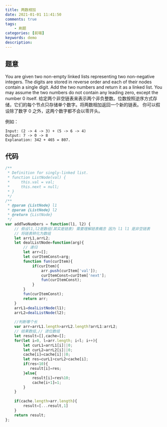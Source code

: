 ```yaml
---
title: 两数相加
date: 2021-01-01 11:41:50
comments: true
tags: 
    - 刷题
categories: [前端]
keywords: demo
description: 
---
```


## 题意 

You are given two non-empty linked lists representing two non-negative integers. The digits are stored in reverse order and each of their nodes contain a single digit. Add the two numbers and return it as a linked list.
You may assume the two numbers do not contain any leading zero, except the number 0 itself.
给定两个非空链表来表示两个非负整数。位数按照逆序方式存储，它们的每个节点只存储单个数字。将两数相加返回一个新的链表。
你可以假设除了数字 0 之外，这两个数字都不会以零开头。

<!--more-->
例如：
```
Input: (2 -> 4 -> 3) + (5 -> 6 -> 4)
Output: 7 -> 0 -> 8
Explanation: 342 + 465 = 807.
```

## 代码

``` javascript
/**
 * Definition for singly-linked list.
 * function ListNode(val) {
 *     this.val = val;
 *     this.next = null;
 * }
 */
/**
 * @param {ListNode} l1
 * @param {ListNode} l2
 * @return {ListNode}
 */
var addTwoNumbers = function(l1, l2) {
    // 假设l1,l2是数组(其实是链表) 需要理解链表概念 因为 l1 l1 是非空链表
    // 将链表转化为数组
    let arrL1,arrL2;
    let dealListNode=function(arg){
        // 递归
        let arr=[];
        let curItemConst=arg;
        function fun(curItem){
            if(curItem){
                arr.push(curItem['val']);
                curItemConst=curItem['next'];
                fun(curItemConst);
            }
        }
        fun(curItemConst);
        return arr;
    }
    arrL1=dealListNode(l1);
    arrL2=dealListNode(l2);
    
    //判断哪个长
    var arr=arrL1.length>arrL2.length?arrL1:arrL2;
    // 结果数组,// 进位数组
    let result=[],cache=[];
    for(let i=0, l=arr.length; i<l; i++){
        let curL1=arrL1[i]||0;
        let curL2=arrL2[i]||0;
        cache[i]=cache[i]||0;
        let res=curL1+curL2+cache[i];
        if(res<10){
           result[i]=res;
        }else{
            result[i]=res%10;
            cache[i+1]=1;
        }
    }
    
    if(cache.length>arr.length){
        result=[...result,1]
    }
    return result;
};
```